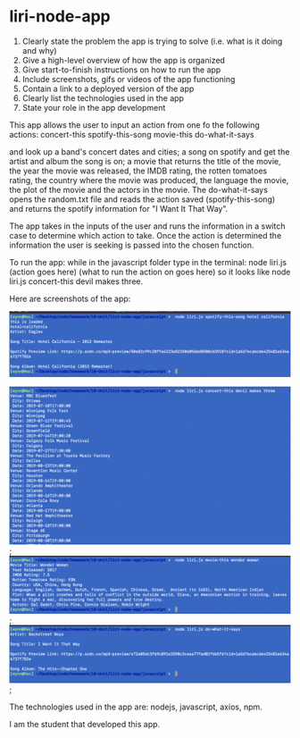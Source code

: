 # liri-node-app

1. Clearly state the problem the app is trying to solve (i.e. what is it doing and why)
2. Give a high-level overview of how the app is organized
3. Give start-to-finish instructions on how to run the app
4. Include screenshots, gifs or videos of the app functioning
5. Contain a link to a deployed version of the app
6. Clearly list the technologies used in the app
7. State your role in the app development

This app allows the user to input an action from one fo the following actions:
concert-this
spotify-this-song
movie-this
do-what-it-says

and look up a band's concert dates and cities; a song on spotify and get the artist and album the song is on; a movie that returns the title of the movie, the year the movie was released, the IMDB rating, the rotten tomatoes rating, the country where the movie was produced, the language the movie, the plot of the movie and the actors in the movie. The do-what-it-says opens the random.txt file and reads the action saved (spotify-this-song) and returns the spotify information for "I Want It That Way".

The app takes in the inputs of the user and runs the information in a switch case to determine which action to take. Once the action is determined the information the user is seeking is passed into the chosen function.

To run the app: while in the javascript folder type in the terminal: node liri.js (action goes here) (what to run the action on goes here) so it looks like node liri.js concert-this devil makes three.

Here are screenshots of the app:

<!-- ![Image of Yaktocat](https://octodex.github.com/images/yaktocat.png) -->
![Spotify Song Screenshot](./assets/images/Spotify-song.png)
<!-- Format: ![Alt Text](url) -->

![Concert Band Screenshot](./assets/images/Concert-this.png);
![Movie Screenshot](./assets/images/Movie-this.png);
![Do-What The Random.txt file says](./assets/images/Do-What.png);


The technologies used in the app are: nodejs, javascript, axios, npm.

I am the student that developed this app.